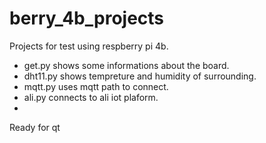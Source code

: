 # berry_4b_projects

Projects for test using respberry pi 4b.

- get.py shows some informations about the board.
- dht11.py shows tempreture and humidity of surrounding.
- mqtt.py uses mqtt path to connect.
- ali.py connects to ali iot plaform.
- 

Ready for qt
